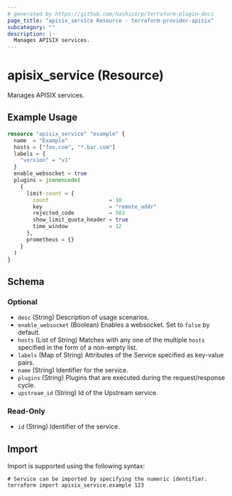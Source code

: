 ```yaml
---
# generated by https://github.com/hashicorp/terraform-plugin-docs
page_title: "apisix_service Resource - terraform-provider-apisix"
subcategory: ""
description: |-
  Manages APISIX services.
---
```


# apisix_service (Resource)

Manages APISIX services.

## Example Usage

```terraform
resource "apisix_service" "example" {
  name  = "Example"
  hosts = ["foo.com", "*.bar.com"]
  labels = {
    "version" = "v1"
  }
  enable_websocket = true
  plugins = jsonencode(
    {
      limit-count = {
        count                   = 10
        key                     = "remote_addr"
        rejected_code           = 503
        show_limit_quota_header = true
        time_window             = 12
      },
      prometheus = {}
    }
  )
}
```

<!-- schema generated by tfplugindocs -->
## Schema

### Optional

- `desc` (String) Description of usage scenarios.
- `enable_websocket` (Boolean) Enables a websocket. Set to `false` by default.
- `hosts` (List of String) Matches with any one of the multiple `hosts` specified in the form of a non-empty list.
- `labels` (Map of String) Attributes of the Service specified as key-value pairs.
- `name` (String) Identifier for the service.
- `plugins` (String) Plugins that are executed during the request/response cycle.
- `upstream_id` (String) Id of the Upstream service.

### Read-Only

- `id` (String) Identifier of the service.

## Import

Import is supported using the following syntax:

```shell
# Service can be imported by specifying the numeric identifier.
terraform import apisix_service.example 123
```

